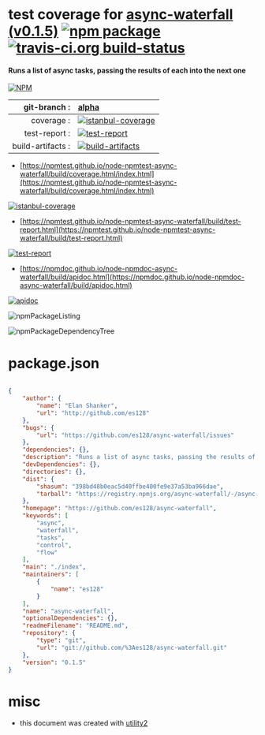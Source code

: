 # test coverage for  [async-waterfall (v0.1.5)](https://github.com/es128/async-waterfall)  [![npm package](https://img.shields.io/npm/v/npmtest-async-waterfall.svg?style=flat-square)](https://www.npmjs.org/package/npmtest-async-waterfall) [![travis-ci.org build-status](https://api.travis-ci.org/npmtest/node-npmtest-async-waterfall.svg)](https://travis-ci.org/npmtest/node-npmtest-async-waterfall)
#### Runs a list of async tasks, passing the results of each into the next one

[![NPM](https://nodei.co/npm/async-waterfall.png?downloads=true&downloadRank=true&stars=true)](https://www.npmjs.com/package/async-waterfall)

| git-branch : | [alpha](https://github.com/npmtest/node-npmtest-async-waterfall/tree/alpha)|
|--:|:--|
| coverage : | [![istanbul-coverage](https://npmtest.github.io/node-npmtest-async-waterfall/build/coverage.badge.svg)](https://npmtest.github.io/node-npmtest-async-waterfall/build/coverage.html/index.html)|
| test-report : | [![test-report](https://npmtest.github.io/node-npmtest-async-waterfall/build/test-report.badge.svg)](https://npmtest.github.io/node-npmtest-async-waterfall/build/test-report.html)|
| build-artifacts : | [![build-artifacts](https://npmtest.github.io/node-npmtest-async-waterfall/glyphicons_144_folder_open.png)](https://github.com/npmtest/node-npmtest-async-waterfall/tree/gh-pages/build)|

- [https://npmtest.github.io/node-npmtest-async-waterfall/build/coverage.html/index.html](https://npmtest.github.io/node-npmtest-async-waterfall/build/coverage.html/index.html)

[![istanbul-coverage](https://npmtest.github.io/node-npmtest-async-waterfall/build/screenCapture.buildCi.browser.%252Ftmp%252Fbuild%252Fcoverage.lib.html.png)](https://npmtest.github.io/node-npmtest-async-waterfall/build/coverage.html/index.html)

- [https://npmtest.github.io/node-npmtest-async-waterfall/build/test-report.html](https://npmtest.github.io/node-npmtest-async-waterfall/build/test-report.html)

[![test-report](https://npmtest.github.io/node-npmtest-async-waterfall/build/screenCapture.buildCi.browser.%252Ftmp%252Fbuild%252Ftest-report.html.png)](https://npmtest.github.io/node-npmtest-async-waterfall/build/test-report.html)

- [https://npmdoc.github.io/node-npmdoc-async-waterfall/build/apidoc.html](https://npmdoc.github.io/node-npmdoc-async-waterfall/build/apidoc.html)

[![apidoc](https://npmdoc.github.io/node-npmdoc-async-waterfall/build/screenCapture.buildCi.browser.%252Ftmp%252Fbuild%252Fapidoc.html.png)](https://npmdoc.github.io/node-npmdoc-async-waterfall/build/apidoc.html)

![npmPackageListing](https://npmtest.github.io/node-npmtest-async-waterfall/build/screenCapture.npmPackageListing.svg)

![npmPackageDependencyTree](https://npmtest.github.io/node-npmtest-async-waterfall/build/screenCapture.npmPackageDependencyTree.svg)



# package.json

```json

{
    "author": {
        "name": "Elan Shanker",
        "url": "http://github.com/es128"
    },
    "bugs": {
        "url": "https://github.com/es128/async-waterfall/issues"
    },
    "dependencies": {},
    "description": "Runs a list of async tasks, passing the results of each into the next one",
    "devDependencies": {},
    "directories": {},
    "dist": {
        "shasum": "398bd48b0eac5d40ffbe400fe9e37a53ba966dae",
        "tarball": "https://registry.npmjs.org/async-waterfall/-/async-waterfall-0.1.5.tgz"
    },
    "homepage": "https://github.com/es128/async-waterfall",
    "keywords": [
        "async",
        "waterfall",
        "tasks",
        "control",
        "flow"
    ],
    "main": "./index",
    "maintainers": [
        {
            "name": "es128"
        }
    ],
    "name": "async-waterfall",
    "optionalDependencies": {},
    "readmeFilename": "README.md",
    "repository": {
        "type": "git",
        "url": "git://github.com/%3Aes128/async-waterfall.git"
    },
    "version": "0.1.5"
}
```



# misc
- this document was created with [utility2](https://github.com/kaizhu256/node-utility2)
